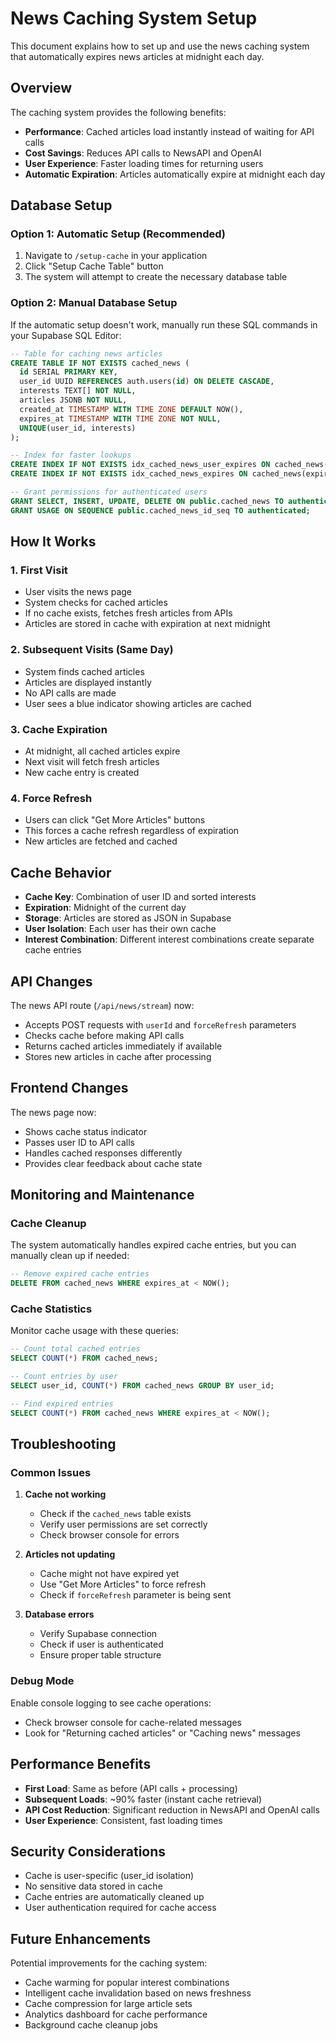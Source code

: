 # News Caching System Setup

This document explains how to set up and use the news caching system that automatically expires news articles at midnight each day.

## Overview

The caching system provides the following benefits:
- **Performance**: Cached articles load instantly instead of waiting for API calls
- **Cost Savings**: Reduces API calls to NewsAPI and OpenAI
- **User Experience**: Faster loading times for returning users
- **Automatic Expiration**: Articles automatically expire at midnight each day

## Database Setup

### Option 1: Automatic Setup (Recommended)
1. Navigate to `/setup-cache` in your application
2. Click "Setup Cache Table" button
3. The system will attempt to create the necessary database table

### Option 2: Manual Database Setup
If the automatic setup doesn't work, manually run these SQL commands in your Supabase SQL Editor:

```sql
-- Table for caching news articles
CREATE TABLE IF NOT EXISTS cached_news (
  id SERIAL PRIMARY KEY,
  user_id UUID REFERENCES auth.users(id) ON DELETE CASCADE,
  interests TEXT[] NOT NULL,
  articles JSONB NOT NULL,
  created_at TIMESTAMP WITH TIME ZONE DEFAULT NOW(),
  expires_at TIMESTAMP WITH TIME ZONE NOT NULL,
  UNIQUE(user_id, interests)
);

-- Index for faster lookups
CREATE INDEX IF NOT EXISTS idx_cached_news_user_expires ON cached_news(user_id, expires_at);
CREATE INDEX IF NOT EXISTS idx_cached_news_expires ON cached_news(expires_at);

-- Grant permissions for authenticated users
GRANT SELECT, INSERT, UPDATE, DELETE ON public.cached_news TO authenticated;
GRANT USAGE ON SEQUENCE public.cached_news_id_seq TO authenticated;
```

## How It Works

### 1. First Visit
- User visits the news page
- System checks for cached articles
- If no cache exists, fetches fresh articles from APIs
- Articles are stored in cache with expiration at next midnight

### 2. Subsequent Visits (Same Day)
- System finds cached articles
- Articles are displayed instantly
- No API calls are made
- User sees a blue indicator showing articles are cached

### 3. Cache Expiration
- At midnight, all cached articles expire
- Next visit will fetch fresh articles
- New cache entry is created

### 4. Force Refresh
- Users can click "Get More Articles" buttons
- This forces a cache refresh regardless of expiration
- New articles are fetched and cached

## Cache Behavior

- **Cache Key**: Combination of user ID and sorted interests
- **Expiration**: Midnight of the current day
- **Storage**: Articles are stored as JSON in Supabase
- **User Isolation**: Each user has their own cache
- **Interest Combination**: Different interest combinations create separate cache entries

## API Changes

The news API route (`/api/news/stream`) now:
- Accepts POST requests with `userId` and `forceRefresh` parameters
- Checks cache before making API calls
- Returns cached articles immediately if available
- Stores new articles in cache after processing

## Frontend Changes

The news page now:
- Shows cache status indicator
- Passes user ID to API calls
- Handles cached responses differently
- Provides clear feedback about cache state

## Monitoring and Maintenance

### Cache Cleanup
The system automatically handles expired cache entries, but you can manually clean up if needed:

```sql
-- Remove expired cache entries
DELETE FROM cached_news WHERE expires_at < NOW();
```

### Cache Statistics
Monitor cache usage with these queries:

```sql
-- Count total cached entries
SELECT COUNT(*) FROM cached_news;

-- Count entries by user
SELECT user_id, COUNT(*) FROM cached_news GROUP BY user_id;

-- Find expired entries
SELECT COUNT(*) FROM cached_news WHERE expires_at < NOW();
```

## Troubleshooting

### Common Issues

1. **Cache not working**
   - Check if the `cached_news` table exists
   - Verify user permissions are set correctly
   - Check browser console for errors

2. **Articles not updating**
   - Cache might not have expired yet
   - Use "Get More Articles" to force refresh
   - Check if `forceRefresh` parameter is being sent

3. **Database errors**
   - Verify Supabase connection
   - Check if user is authenticated
   - Ensure proper table structure

### Debug Mode
Enable console logging to see cache operations:
- Check browser console for cache-related messages
- Look for "Returning cached articles" or "Caching news" messages

## Performance Benefits

- **First Load**: Same as before (API calls + processing)
- **Subsequent Loads**: ~90% faster (instant cache retrieval)
- **API Cost Reduction**: Significant reduction in NewsAPI and OpenAI calls
- **User Experience**: Consistent, fast loading times

## Security Considerations

- Cache is user-specific (user_id isolation)
- No sensitive data stored in cache
- Cache entries are automatically cleaned up
- User authentication required for cache access

## Future Enhancements

Potential improvements for the caching system:
- Cache warming for popular interest combinations
- Intelligent cache invalidation based on news freshness
- Cache compression for large article sets
- Analytics dashboard for cache performance
- Background cache cleanup jobs
